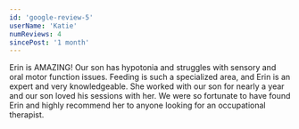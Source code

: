 ```yaml
---
id: 'google-review-5'
userName: 'Katie'
numReviews: 4
sincePost: '1 month'
---
```


<p class="text-base">
Erin is AMAZING! Our son has hypotonia and struggles with sensory and oral motor function issues. Feeding is such a specialized area, and Erin is an expert and very knowledgeable. She worked with our son for nearly a year and our son loved his sessions with her. We were so fortunate to have found Erin and highly recommend her to anyone looking for an occupational therapist.
</p>
